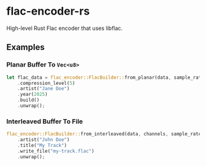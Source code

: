 # flac-encoder-rs
High-level Rust Flac encoder that uses libflac.

## Examples
### Planar Buffer To `Vec<u8>`
```rust
let flac_data = flac_encoder::FlacBuilder::from_planar(data, sample_rate)
    .compression_level(5)
    .artist("Jane Doe")
    .year(2025)
    .build()
    .unwrap();
```

### Interleaved Buffer To File
```rust
flac_encoder::FlacBuilder::from_interleaved(data, channels, sample_rate)
    .artist("John Doe")
    .title("My Track")
    .write_file("my-track.flac")
    .unwrap();
```

